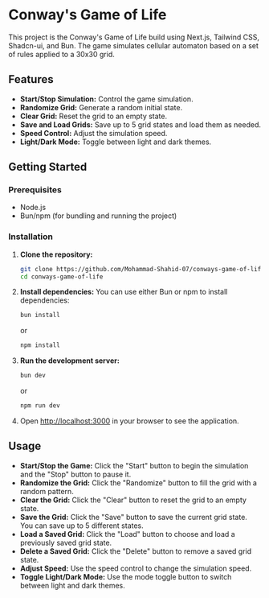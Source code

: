 # Conway's Game of Life

This project is the Conway's Game of Life build using Next.js, Tailwind CSS, Shadcn-ui, and Bun. The game simulates cellular automaton based on a set of rules applied to a 30x30 grid.

## Features

- **Start/Stop Simulation:** Control the game simulation.
- **Randomize Grid:** Generate a random initial state.
- **Clear Grid:** Reset the grid to an empty state.
- **Save and Load Grids:** Save up to 5 grid states and load them as needed.
- **Speed Control:** Adjust the simulation speed.
- **Light/Dark Mode:** Toggle between light and dark themes.

## Getting Started

### Prerequisites

- Node.js
- Bun/npm (for bundling and running the project)

### Installation

1. **Clone the repository:**

   ```bash
   git clone https://github.com/Mohammad-Shahid-07/conways-game-of-life
   cd conways-game-of-life
   ```

2. **Install dependencies:**
   You can use either Bun or npm to install dependencies:

   ```bash
   bun install
   ```

   or

   ```bash
   npm install
   ```

3. **Run the development server:**

   ```bash
   bun dev
   ```

   or

   ```bash
   npm run dev
   ```

4. Open [http://localhost:3000](http://localhost:3000) in your browser to see the application.

## Usage

- **Start/Stop the Game:** Click the "Start" button to begin the simulation and the "Stop" button to pause it.
- **Randomize the Grid:** Click the "Randomize" button to fill the grid with a random pattern.
- **Clear the Grid:** Click the "Clear" button to reset the grid to an empty state.
- **Save the Grid:** Click the "Save" button to save the current grid state. You can save up to 5 different states.
- **Load a Saved Grid:** Click the "Load" button to choose and load a previously saved grid state.
- **Delete a Saved Grid:** Click the "Delete" button to remove a saved grid state.
- **Adjust Speed:** Use the speed control to change the simulation speed.
- **Toggle Light/Dark Mode:** Use the mode toggle button to switch between light and dark themes.
